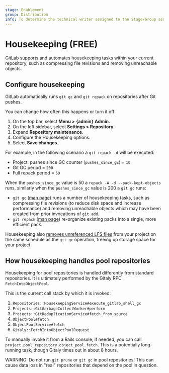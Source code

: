 ```yaml
---
stage: Enablement
group: Distribution
info: To determine the technical writer assigned to the Stage/Group associated with this page, see https://about.gitlab.com/handbook/engineering/ux/technical-writing/#assignments
---
```


# Housekeeping **(FREE)**

GitLab supports and automates housekeeping tasks within your current repository,
such as compressing file revisions and removing unreachable objects.

## Configure housekeeping

GitLab automatically runs `git gc` and `git repack` on repositories
after Git pushes.

You can change how often this happens or turn it off:

1. On the top bar, select **Menu >** **{admin}** **Admin**.
1. On the left sidebar, select **Settings > Repository**.
1. Expand **Repository maintenance**.
1. Configure the Housekeeping options.
1. Select **Save changes**.

For example, in the following scenario a `git repack -d` will be executed:

- Project: pushes since GC counter (`pushes_since_gc`) = `10`
- Git GC period = `200`
- Full repack period = `50`

When the `pushes_since_gc` value is 50 a `repack -A -d --pack-kept-objects` runs, similarly when
the `pushes_since_gc` value is 200 a `git gc` runs:

- `git gc` ([man page](https://mirrors.edge.kernel.org/pub/software/scm/git/docs/git-gc.html)) runs a number of housekeeping tasks,
  such as compressing file revisions (to reduce disk space and increase performance)
  and removing unreachable objects which may have been created from prior invocations of
  `git add`.
- `git repack` ([man page](https://mirrors.edge.kernel.org/pub/software/scm/git/docs/git-repack.html)) re-organize existing packs into a single, more efficient pack.

Housekeeping also [removes unreferenced LFS files](../raketasks/cleanup.md#remove-unreferenced-lfs-files)
from your project on the same schedule as the `git gc` operation, freeing up storage space for your project.

## How housekeeping handles pool repositories

Housekeeping for pool repositories is handled differently from standard repositories.
It is ultimately performed by the Gitaly RPC `FetchIntoObjectPool`.

This is the current call stack by which it is invoked:

1. `Repositories::HousekeepingService#execute_gitlab_shell_gc`
1. `Projects::GitGarbageCollectWorker#perform`
1. `Projects::GitDeduplicationService#fetch_from_source`
1. `ObjectPool#fetch`
1. `ObjectPoolService#fetch`
1. `Gitaly::FetchIntoObjectPoolRequest`

To manually invoke it from a Rails console, if needed, you can call `project.pool_repository.object_pool.fetch`.
This is a potentially long-running task, though Gitaly times out in about 8 hours.

WARNING:
Do not run `git prune` or `git gc` in pool repositories! This can
cause data loss in "real" repositories that depend on the pool in
question.
